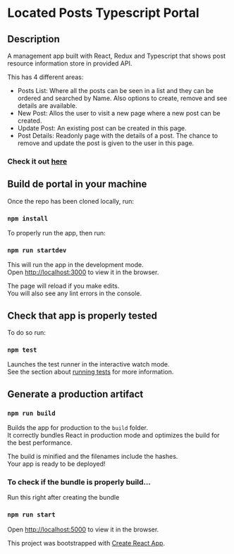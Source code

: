 # Located Posts Typescript Portal

## Description

A management app built with React, Redux and Typescript that shows post resource information store
in provided API.

This has 4 different areas:

- Posts List: Where all the posts can be seen in a list and they can be ordered and searched by
  Name. Also options to create, remove and see details are available.
- New Post: Allos the user to visit a new page where a new post can be created.
- Update Post: An existing post can be created in this page.
- Post Details: Readonly page with the details of a post. The chance to remove and update the post
  is given to the user in this page.

### Check it out [here](https://located-posts.herokuapp.com/)

## Build de portal in your machine

Once the repo has been cloned locally, run:

### `npm install`

To properly run the app, then run:

### `npm run startdev`

This will run the app in the development mode.<br /> Open
[http://localhost:3000](http://localhost:3000) to view it in the browser.

The page will reload if you make edits.<br /> You will also see any lint errors in the console.

## Check that app is properly tested

To do so run:

### `npm test`

Launches the test runner in the interactive watch mode.<br /> See the section about
[running tests](https://facebook.github.io/create-react-app/docs/running-tests) for more
information.

## Generate a production artifact

### `npm run build`

Builds the app for production to the `build` folder.<br /> It correctly bundles React in production
mode and optimizes the build for the best performance.

The build is minified and the filenames include the hashes.<br /> Your app is ready to be deployed!

### To check if the bundle is properly build...

Run this right after creating the bundle

### `npm run start`

Open [http://localhost:5000](http://localhost:5000) to view it in the browser.

This project was bootstrapped with [Create React App](https://github.com/facebook/create-react-app).
